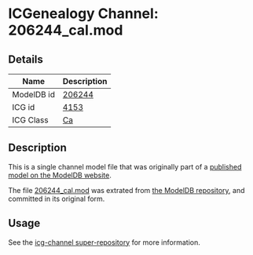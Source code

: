 # ICGenealogy Channel: 206244\_cal.mod

## Details

Name | Description
---- | -----------
ModelDB id | [206244](http://senselab.med.yale.edu/ModelDB/ShowModel.cshtml?model=206244)
ICG id | [4153](http://icg.neurotheory.ox.ac.uk/channels/3/4153)
ICG Class | [Ca](http://icg.neurotheory.ox.ac.uk/channels/3)

## Description

This is a single channel model file that was originally part of a [published model on the ModelDB website](http://senselab.med.yale.edu/mModelDB/ShowModel.cshtml?model=206244).

The file [206244\_cal.mod](206244_cal.mod) was extrated from [the ModelDB repository](http://senselab.med.yale.edu/ModelDB/ShowModel.cshtml?model=206244), and committed in its original form.

## Usage

See the [icg-channel super-repository](https://github.com/icgenealogy/icg-channels) for more information.